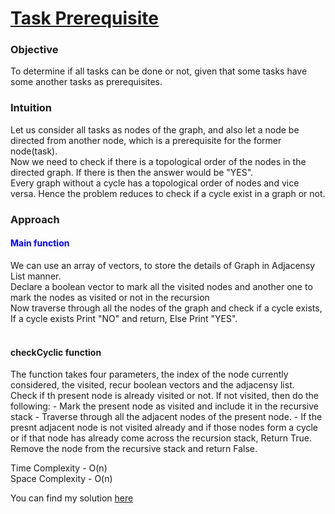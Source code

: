 
# [Task Prerequisite](https://github.com/dscnsec/DSC-NSEC-Algorithms/blob/master/9.%20Graph/task_prerequisite/task_prerequisite.md)

### Objective

To determine if all tasks can be done or not, given that some tasks have some another tasks as prerequisites.

### Intuition

Let us consider all tasks as  nodes of the graph, and also let a node be directed from another node, which is a prerequisite for the former node(task).  <br>
Now we need to check if there is a topological order of the nodes in the directed graph. If there is then the answer would be "YES".<br>
Every graph without a cycle has a topological order of nodes and vice versa. Hence the problem reduces to check if a cycle exist in a graph or not. <br>

### Approach

<h4 style="color: blue">Main function</h4>
We can use an array of vectors, to store the details of Graph in Adjacensy List manner.<br>
Declare a boolean vector to mark all the visited nodes and another one to mark the nodes as visited or not in the recursion<br>
Now traverse through all the nodes of the graph and check if a cycle exists, If a cycle exists Print "NO" and return, Else Print "YES".
<br><br>
<h4>checkCyclic function</h4>
The function takes four parameters, the index of the node currently considered, the visited, recur boolean vectors and the adjacensy list.<br>
Check if th present node is already visited or not. If not visited, then do the following:
  - Mark the present node as visited and include it in the recursive stack
  - Traverse through all the adjacent nodes of the present node.
  - If the presnt adjacent node is not visited already and if those nodes  form a cycle or if that node has already come across the recursion stack, Return True.
  Remove the node from the recursive stack and return False.



Time Complexity - O(n) <br>
Space Complexity - O(n) <br>


You can find my solution [here](https://github.com/dscnsec/DSC-NSEC-Algorithms/blob/master/9.%20Graph/task_prerequisite/task_prerequisite_harikrishnan.cpp)
